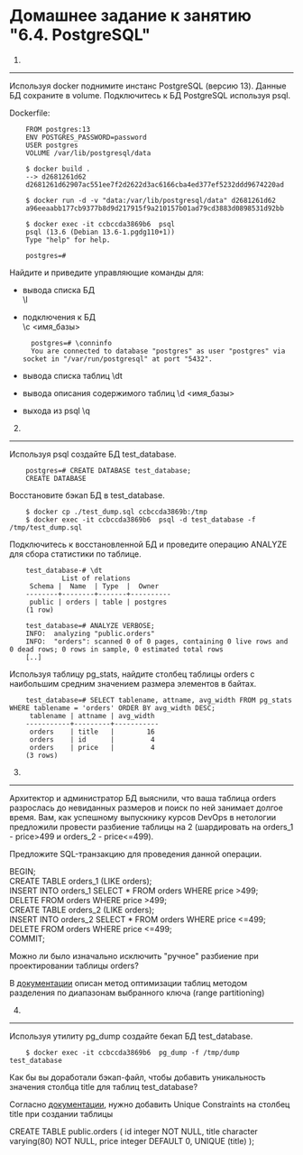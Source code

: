 Домашнее задание к занятию "6.4. PostgreSQL"
===
1.
---
Используя docker поднимите инстанс PostgreSQL (версию 13). Данные БД сохраните в volume. Подключитесь к БД PostgreSQL используя psql.

Dockerfile:

		FROM postgres:13
		ENV POSTGRES_PASSWORD=password
		USER postgres
		VOLUME /var/lib/postgresql/data

		$ docker build .
		--> d2681261d62
		d2681261d62907ac551ee7f2d2622d3ac6166cba4ed377ef5232ddd9674220ad

		$ docker run -d -v "data:/var/lib/postgresql/data" d2681261d62
		a96eeaabb177cb9377b8d9d217915f9a210157b01ad79cd3883d0898531d92bb

		$ docker exec -it ccbccda3869b6  psql
		psql (13.6 (Debian 13.6-1.pgdg110+1))
		Type "help" for help.

		postgres=# 

Найдите и приведите управляющие команды для:
- вывода списка БД  
	\l  
- подключения к БД  
	\c <имя_базы>  

		postgres=# \conninfo
		You are connected to database "postgres" as user "postgres" via socket in "/var/run/postgresql" at port "5432".

- вывода списка таблиц
	\dt
- вывода описания содержимого таблиц
	\d <имя_базы>
- выхода из psql
	\q

2.
---
Используя psql создайте БД test_database.

		postgres=# CREATE DATABASE test_database;
		CREATE DATABASE

Восстановите бэкап БД в test_database.

		$ docker cp ./test_dump.sql ccbccda3869b:/tmp
		$ docker exec -it ccbccda3869b6  psql -d test_database -f /tmp/test_dump.sql

Подключитесь к восстановленной БД и проведите операцию ANALYZE для сбора статистики по таблице.

		test_database-# \dt
		         List of relations
		 Schema |  Name  | Type  |  Owner   
		--------+--------+-------+----------
		 public | orders | table | postgres
		(1 row)

		test_database=# ANALYZE VERBOSE;
		INFO:  analyzing "public.orders"
		INFO:  "orders": scanned 0 of 0 pages, containing 0 live rows and 0 dead rows; 0 rows in sample, 0 estimated total rows
		[..]

Используя таблицу pg_stats, найдите столбец таблицы orders с наибольшим средним значением размера элементов в байтах.

		test_database=# SELECT tablename, attname, avg_width FROM pg_stats WHERE tablename = 'orders' ORDER BY avg_width DESC;
		 tablename | attname | avg_width
		-----------+---------+-----------
		 orders    | title   |        16
		 orders    | id      |         4
		 orders    | price   |         4
		(3 rows)

3.
---
Архитектор и администратор БД выяснили, что ваша таблица orders разрослась до невиданных размеров и поиск по ней занимает долгое время. Вам, как успешному выпускнику курсов DevOps в нетологии предложили провести разбиение таблицы на 2 (шардировать на orders_1 - price>499 и orders_2 - price<=499).

Предложите SQL-транзакцию для проведения данной операции.

BEGIN;  
CREATE TABLE orders_1 (LIKE orders);  
INSERT INTO orders_1 SELECT * FROM orders WHERE price >499;  
DELETE FROM orders WHERE price >499;  
CREATE TABLE orders_2 (LIKE orders);  
INSERT INTO orders_2 SELECT * FROM orders WHERE price <=499;  
DELETE FROM orders WHERE price <=499;  
COMMIT;  

Можно ли было изначально исключить "ручное" разбиение при проектировании таблицы orders?

 В [документации](https://www.postgresql.org/docs/10/ddl-partitioning.html) описан метод оптимизации таблиц методом разделения по диапазонам выбранного ключа (range partitioning)

4.
---
Используя утилиту pg_dump создайте бекап БД test_database.

		$ docker exec -it ccbccda3869b6  pg_dump -f /tmp/dump test_database

Как бы вы доработали бэкап-файл, чтобы добавить уникальность значения столбца title для таблиц test_database?

Согласно [документации](https://www.postgresql.org/docs/9.4/ddl-constraints.html), нужно добавить Unique Constraints на столбец title при создании таблицы

CREATE TABLE public.orders (
    id integer NOT NULL,
    title character varying(80) NOT NULL,
    price integer DEFAULT 0,
    UNIQUE (title)
);
